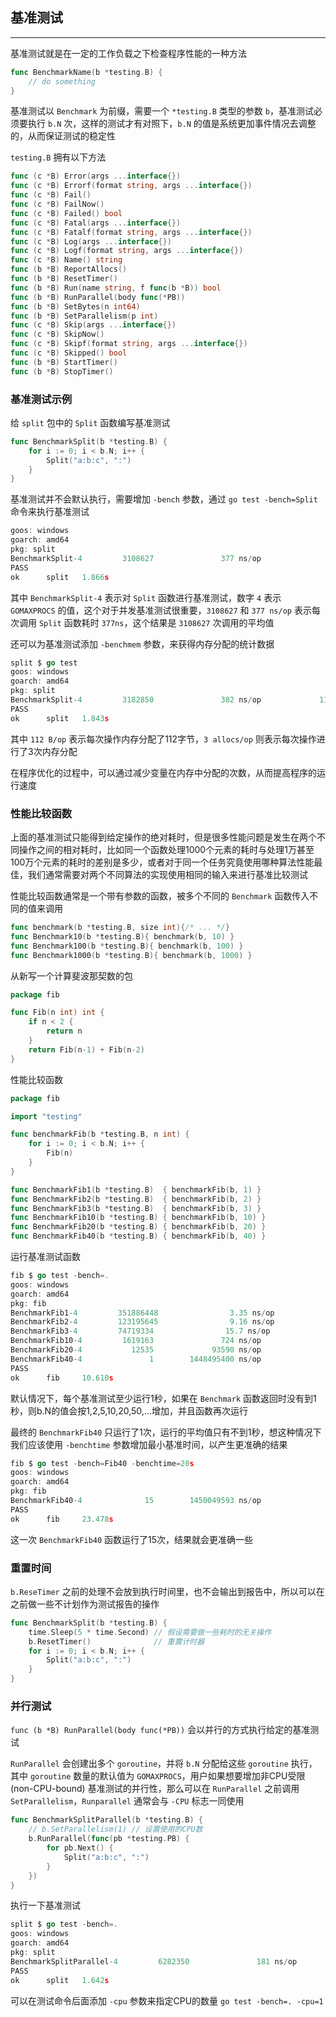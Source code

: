 ## 基准测试

---

基准测试就是在一定的工作负载之下检查程序性能的一种方法

```go
func BenchmarkName(b *testing.B) {
    // do something
}
```

基准测试以 `Benchmark` 为前缀，需要一个 `*testing.B` 类型的参数 `b`，基准测试必须要执行 `b.N` 次，这样的测试才有对照下，`b.N` 的值是系统更加事件情况去调整的，从而保证测试的稳定性

`testing.B` 拥有以下方法

```go
func (c *B) Error(args ...interface{})
func (c *B) Errorf(format string, args ...interface{})
func (c *B) Fail()
func (c *B) FailNow()
func (c *B) Failed() bool
func (c *B) Fatal(args ...interface{})
func (c *B) Fatalf(format string, args ...interface{})
func (c *B) Log(args ...interface{})
func (c *B) Logf(format string, args ...interface{})
func (c *B) Name() string
func (b *B) ReportAllocs()
func (b *B) ResetTimer()
func (b *B) Run(name string, f func(b *B)) bool
func (b *B) RunParallel(body func(*PB))
func (b *B) SetBytes(n int64)
func (b *B) SetParallelism(p int)
func (c *B) Skip(args ...interface{})
func (c *B) SkipNow()
func (c *B) Skipf(format string, args ...interface{})
func (c *B) Skipped() bool
func (b *B) StartTimer()
func (b *B) StopTimer()
```

### 基准测试示例

给 `split` 包中的 `Split` 函数编写基准测试

```go
func BenchmarkSplit(b *testing.B) {
    for i := 0; i < b.N; i++ {
        Split("a:b:c", ":")
    }
}
```

基准测试并不会默认执行，需要增加 `-bench` 参数，通过 `go test -bench=Split` 命令来执行基准测试

```go
goos: windows
goarch: amd64
pkg: split
BenchmarkSplit-4         3108627               377 ns/op
PASS
ok      split   1.866s
```

其中 `BenchmarkSplit-4` 表示对 `Split` 函数进行基准测试，数字 `4` 表示 `GOMAXPROCS` 的值，这个对于并发基准测试很重要，`3108627` 和 `377 ns/op` 表示每次调用 `Split` 函数耗时 `377ns`，这个结果是 `3108627` 次调用的平均值

还可以为基准测试添加 `-benchmem` 参数，来获得内存分配的统计数据

```go
split $ go test
goos: windows
goarch: amd64
pkg: split
BenchmarkSplit-4         3182850               382 ns/op             112 B/op          3 allocs/op
PASS
ok      split   1.843s
```

其中 `112 B/op` 表示每次操作内存分配了112字节，`3 allocs/op` 则表示每次操作进行了3次内存分配

在程序优化的过程中，可以通过减少变量在内存中分配的次数，从而提高程序的运行速度

### 性能比较函数

上面的基准测试只能得到给定操作的绝对耗时，但是很多性能问题是发生在两个不同操作之间的相对耗时，比如同一个函数处理1000个元素的耗时与处理1万甚至100万个元素的耗时的差别是多少，或者对于同一个任务究竟使用哪种算法性能最佳，我们通常需要对两个不同算法的实现使用相同的输入来进行基准比较测试

性能比较函数通常是一个带有参数的函数，被多个不同的 `Benchmark` 函数传入不同的值来调用

```go
func benchmark(b *testing.B, size int){/* ... */}
func Benchmark10(b *testing.B){ benchmark(b, 10) }
func Benchmark100(b *testing.B){ benchmark(b, 100) }
func Benchmark1000(b *testing.B){ benchmark(b, 1000) }
```

从新写一个计算斐波那契数的包

```go
package fib

func Fib(n int) int {
    if n < 2 {
        return n
    }
    return Fib(n-1) + Fib(n-2)
}
```

性能比较函数

```go
package fib

import "testing"

func benchmarkFib(b *testing.B, n int) {
    for i := 0; i < b.N; i++ {
        Fib(n)
    }
}

func BenchmarkFib1(b *testing.B)  { benchmarkFib(b, 1) }
func BenchmarkFib2(b *testing.B)  { benchmarkFib(b, 2) }
func BenchmarkFib3(b *testing.B)  { benchmarkFib(b, 3) }
func BenchmarkFib10(b *testing.B) { benchmarkFib(b, 10) }
func BenchmarkFib20(b *testing.B) { benchmarkFib(b, 20) }
func BenchmarkFib40(b *testing.B) { benchmarkFib(b, 40) }
```

运行基准测试函数

```go
fib $ go test -bench=.
goos: windows
goarch: amd64
pkg: fib
BenchmarkFib1-4         351886448                3.35 ns/op
BenchmarkFib2-4         123195645                9.16 ns/op
BenchmarkFib3-4         74719334                15.7 ns/op
BenchmarkFib10-4         1619163               724 ns/op
BenchmarkFib20-4           12535             93590 ns/op
BenchmarkFib40-4               1        1448495400 ns/op
PASS
ok      fib     10.610s
```

默认情况下，每个基准测试至少运行1秒，如果在 `Benchmark` 函数返回时没有到1秒，则b.N的值会按1,2,5,10,20,50,...增加，并且函数再次运行

最终的 `BenchmarkFib40` 只运行了1次，运行的平均值只有不到1秒，想这种情况下我们应该使用 `-benchtime` 参数增加最小基准时间，以产生更准确的结果

```go
fib $ go test -bench=Fib40 -benchtime=20s
goos: windows
goarch: amd64
pkg: fib
BenchmarkFib40-4              15        1450049593 ns/op
PASS
ok      fib     23.478s
```

这一次 `BenchmarkFib40` 函数运行了15次，结果就会更准确一些

### 重置时间

`b.ReseTimer` 之前的处理不会放到执行时间里，也不会输出到报告中，所以可以在之前做一些不计划作为测试报告的操作

```go
func BenchmarkSplit(b *testing.B) {
	time.Sleep(5 * time.Second) // 假设需要做一些耗时的无关操作
	b.ResetTimer()              // 重置计时器
	for i := 0; i < b.N; i++ {
		Split("a:b:c", ":")
	}
}
```

### 并行测试

`func (b *B) RunParallel(body func(*PB))` 会以并行的方式执行给定的基准测试

`RunParallel` 会创建出多个 `goroutine`，并将 `b.N` 分配给这些 `goroutine` 执行，其中 `goroutine` 数量的默认值为 `GOMAXPROCS`，用户如果想要增加非CPU受限 (non-CPU-bound) 基准测试的并行性，那么可以在 `RunParallel` 之前调用 `SetParallelism`，`Runparallel` 通常会与 `-CPU` 标志一同使用

```go
func BenchmarkSplitParallel(b *testing.B) {
	// b.SetParallelism(1) // 设置使用的CPU数
	b.RunParallel(func(pb *testing.PB) {
		for pb.Next() {
			Split("a:b:c", ":")
		}
	})
}
```

执行一下基准测试

```go
split $ go test -bench=.
goos: windows
goarch: amd64
pkg: split
BenchmarkSplitParallel-4         6282350               181 ns/op
PASS
ok      split   1.642s
```

可以在测试命令后面添加 `-cpu` 参数来指定CPU的数量 `go test -bench=. -cpu=1`

